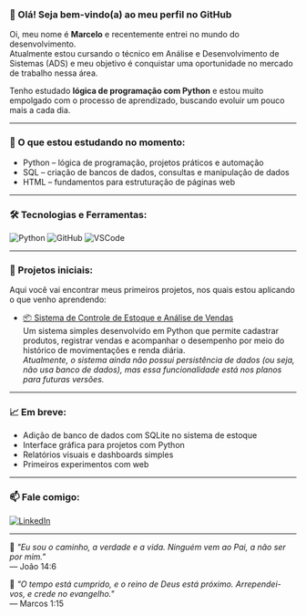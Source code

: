### 👋 Olá! Seja bem-vindo(a) ao meu perfil no GitHub

Oi, meu nome é **Marcelo** e recentemente entrei no mundo do desenvolvimento.  
Atualmente estou cursando o técnico em Análise e Desenvolvimento de Sistemas (ADS) e meu objetivo é conquistar uma oportunidade no mercado de trabalho nessa área.

Tenho estudado **lógica de programação com Python** e estou muito empolgado com o processo de aprendizado, buscando evoluir um pouco mais a cada dia.

---

### 🚀 O que estou estudando no momento:
- Python – lógica de programação, projetos práticos e automação  
- SQL – criação de bancos de dados, consultas e manipulação de dados  
- HTML – fundamentos para estruturação de páginas web  

---

### 🛠️ Tecnologias e Ferramentas:
![Python](https://img.shields.io/badge/-Python-333?style=flat&logo=python)
![GitHub](https://img.shields.io/badge/-GitHub-181717?style=flat&logo=github)
![VSCode](https://img.shields.io/badge/-VSCode-007ACC?style=flat&logo=visual-studio-code)

---

### 📌 Projetos iniciais:
Aqui você vai encontrar meus primeiros projetos, nos quais estou aplicando o que venho aprendendo:

- [📦 Sistema de Controle de Estoque e Análise de Vendas](https://github.com/devMarino/estoque-python-sqlite)  
  Um sistema simples desenvolvido em Python que permite cadastrar produtos, registrar vendas e acompanhar o desempenho por meio do histórico de movimentações e renda diária.  
  *Atualmente, o sistema ainda não possui persistência de dados (ou seja, não usa banco de dados), mas essa funcionalidade está nos planos para futuras versões.*

---

### 📈 Em breve:
- Adição de banco de dados com SQLite no sistema de estoque
- Interface gráfica para projetos com Python
- Relatórios visuais e dashboards simples
- Primeiros experimentos com web

---

### 📫 Fale comigo:
[![LinkedIn](https://img.shields.io/badge/-LinkedIn-0A66C2?style=flat&logo=linkedin&logoColor=white)](https://www.linkedin.com/in/marcelomarino24/)

---

📖 *"Eu sou o caminho, a verdade e a vida. Ninguém vem ao Pai, a não ser por mim."*  
— João 14:6  

📖 *"O tempo está cumprido, e o reino de Deus está próximo. Arrependei-vos, e crede no evangelho."*  
— Marcos 1:15
